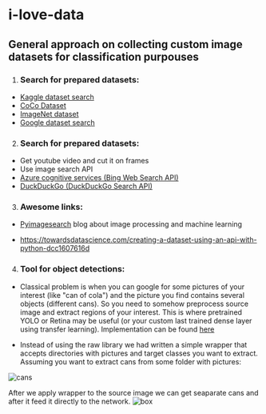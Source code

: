 # i-love-data
## General approach on collecting custom image datasets for classification purpouses

1.  ### Search for prepared datasets:
* [Kaggle dataset search](https://www.kaggle.com/datasets)
* [CoCo Dataset](http://cocodataset.org/#explore)
* [ImageNet dataset](http://www.image-net.org/)
* [Google dataset search](https://toolbox.google.com/datasetsearch)

2.  ### Search for prepared datasets:
* Get youtube video and cut it on frames
* Use image search API 
* [Azure cognitive services (Bing Web Search API)](https://azure.microsoft.com/en-us/services/cognitive-services/bing-web-search-api/)
* [DuckDuckGo (DuckDuckGo Search API)](https://github.com/deepanprabhu/duckduckgo-images-api)

3.  ### Awesome links:
* [Pyimagesearch](hhttps://www.pyimagesearch.com/2017/12/04/how-to-create-a-deep-learning-dataset-using-google-images/) blog about image processing and machine learning 

* https://towardsdatascience.com/creating-a-dataset-using-an-api-with-python-dcc1607616d

4.  ### Tool for object detections:
* Classical problem is when you can google for some pictures of your interest (like "can of cola") and the picture you find contains several objects (different cans). So you need to somehow preprocess source image and extract regions of your interest. This is where pretrained YOLO or Retina may be useful (or your custom last trained dense layer using transfer learning). Implementation can be found [here](https://github.com/OlafenwaMoses/ImageAI/blob/master/imageai/Detection/README.md)

* Instead of using the raw library we had written a simple wrapper that accepts directories with pictures and target classes you want to extract. Assuming you want to extract cans from some folder with pictures:


![cans](https://i.ibb.co/Z2XGmjb/inp-img.jpg)

After we apply wrapper to the source image we can get seaparate cans and after it feed it directly to the network.
![box](https://i.ibb.co/7gqxrV3/0.png)
